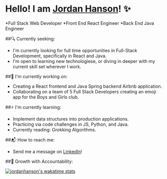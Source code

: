 # Hello! I am  [Jordan Hanson](https://www.linkedin.com/in/jordan-hanson-dev/)! ✨
*Full Stack Web Developer
*Front End React Engineer
*Back End Java Engineer

##🔍 Currently seeking:

* I'm currently looking for full time opportunities in Full-Stack Development, specifically in React and Java.
* I'm open to learning new technologiese, or diving in deeper with my current skill set wherever I work.

##👀 I'm currently working on:

* Creating a React frontend and Java Spring backend Airbnb application.
* Collaborating on a team of 5 Full Stack Developers creating an emoji app for the Boys and Girls club.

##⚡ I'm currently learning:

* Implement data structures into production applications.
* Practicing via code challenges in JS, Python, and Java.
* Currently reading: Grokking Algorithms.

##📬 How to reach me:
* Send me a message on [LinkedIn](https://www.linkedin.com/in/jordan-hanson-dev/)!

##🌱 Growth with Accountability:

[![jordanhanson's wakatime stats](https://github-readme-stats.vercel.app/api/wakatime?username=jordanhanson)](https://github.com/anuraghazra/github-readme-stats)

<!--
**jordan-hanson/jordan-hanson** is a ✨ _special_ ✨ repository because its `README.md` (this file) appears on your GitHub profile.

Hello
Here are some ideas to get you started:

[![jordanhanson's wakatime stats](https://github-readme-stats.vercel.app/api/wakatime?username=jordanhanson)](https://github.com/anuraghazra/github-readme-stats)

- 🔭 I’m currently working on ...
- 🌱 I’m currently learning ...
- 👯 I’m looking to collaborate on ...
- 🤔 I’m looking for help with ...
- 💬 Ask me about ...
- 📫 How to reach me: ...
- 😄 Pronouns: ...
- ⚡ Fun fact: ...
-->
